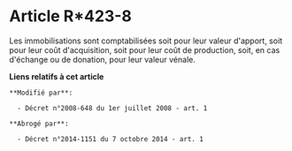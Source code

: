 # Article R*423-8

Les immobilisations sont comptabilisées soit pour leur valeur d'apport, soit pour leur coût d'acquisition, soit pour leur
coût de production, soit, en cas d'échange ou de donation, pour leur valeur vénale.

**Liens relatifs à cet article**

	**Modifié par**:

	  - Décret n°2008-648 du 1er juillet 2008 - art. 1

	**Abrogé par**:

	  - Décret n°2014-1151 du 7 octobre 2014 - art. 1
